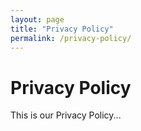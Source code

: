 ```yaml
---
layout: page
title: "Privacy Policy"
permalink: /privacy-policy/
---
```


# Privacy Policy
This is our Privacy Policy...

